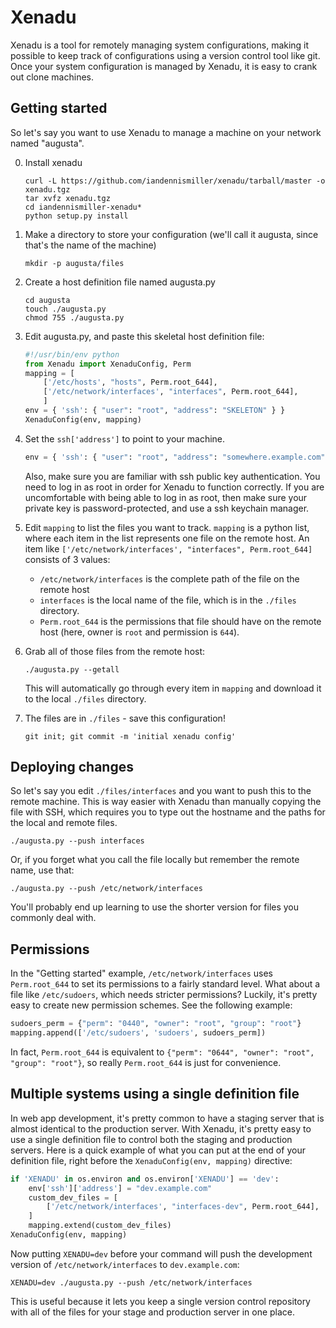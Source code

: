 # Xenadu

Xenadu is a tool for remotely managing system configurations, making it possible to keep track of configurations using a version control tool like git.  Once your system configuration is managed by Xenadu, it is easy to crank out clone machines.

## Getting started

So let's say you want to use Xenadu to manage a machine on your network named "augusta".

0. Install xenadu

    ```
    curl -L https://github.com/iandennismiller/xenadu/tarball/master -o xenadu.tgz
    tar xvfz xenadu.tgz
    cd iandennismiller-xenadu*
    python setup.py install
    ```

1. Make a directory to store your configuration (we'll call it augusta, since that's the name of the machine)

    ```
    mkdir -p augusta/files
    ```

2. Create a host definition file named augusta.py

    ```
    cd augusta
    touch ./augusta.py
    chmod 755 ./augusta.py
    ```

3. Edit augusta.py, and paste this skeletal host definition file:

    ```python
    #!/usr/bin/env python
    from Xenadu import XenaduConfig, Perm
    mapping = [
        ['/etc/hosts', "hosts", Perm.root_644],
        ['/etc/network/interfaces', "interfaces", Perm.root_644],
        ]
    env = { 'ssh': { "user": "root", "address": "SKELETON" } }
    XenaduConfig(env, mapping)
    ```

4. Set the `ssh['address']` to point to your machine.

    ```python
    env = { 'ssh': { "user": "root", "address": "somewhere.example.com" } }
    ```

    Also, make sure you are familiar with ssh public key authentication.  You need to log in as root in order for Xenadu to function correctly.  If you are uncomfortable with being able to log in as root, then make sure your private key is password-protected, and use a ssh keychain manager.

5. Edit `mapping` to list the files you want to track.  `mapping` is a python list, where each item in the list represents one file on the remote host.  An item like `['/etc/network/interfaces', "interfaces", Perm.root_644]` consists of 3 values: 

    - `/etc/network/interfaces` is the complete path of the file on the remote host
    - `interfaces` is the local name of the file, which is in the `./files` directory.
    - `Perm.root_644` is the permissions that file should have on the remote host (here, owner is `root` and permission is `644`).

6. Grab all of those files from the remote host:

    ```
    ./augusta.py --getall
    ```

    This will automatically go through every item in `mapping` and download it to the local `./files` directory.

7. The files are in `./files` - save this configuration!

    ```
    git init; git commit -m 'initial xenadu config'
    ```

## Deploying changes

So let's say you edit `./files/interfaces` and you want to push this to the remote machine.  This is way easier with Xenadu than manually copying the file with SSH, which requires you to type out the hostname and the paths for the local and remote files.  

```
./augusta.py --push interfaces
```

Or, if you forget what you call the file locally but remember the remote name, use that:

```
./augusta.py --push /etc/network/interfaces
```

You'll probably end up learning to use the shorter version for files you commonly deal with.  

## Permissions

In the "Getting started" example, `/etc/network/interfaces` uses `Perm.root_644` to set its permissions to a fairly standard level.  What about a file like `/etc/sudoers`, which needs stricter permissions?  Luckily, it's pretty easy to create new permission schemes.  See the following example:

```python
sudoers_perm = {"perm": "0440", "owner": "root", "group": "root"}
mapping.append(['/etc/sudoers', 'sudoers', sudoers_perm])
```

In fact, `Perm.root_644` is equivalent to `{"perm": "0644", "owner": "root", "group": "root"}`, so really `Perm.root_644` is just for convenience.

## Multiple systems using a single definition file

In web app development, it's pretty common to have a staging server that is almost identical to the production server.  With Xenadu, it's pretty easy to use a single definition file to control both the staging and production servers.  Here is a quick example of what you can put at the end of your definition file, right before the `XenaduConfig(env, mapping)` directive:

```python
if 'XENADU' in os.environ and os.environ['XENADU'] == 'dev':
    env['ssh']['address'] = "dev.example.com"
    custom_dev_files = [
        ['/etc/network/interfaces', "interfaces-dev", Perm.root_644],
    ]
    mapping.extend(custom_dev_files)
XenaduConfig(env, mapping)
```

Now putting `XENADU=dev` before your command will push the development version of `/etc/network/interfaces` to `dev.example.com`:

```
XENADU=dev ./augusta.py --push /etc/network/interfaces
```

This is useful because it lets you keep a single version control repository with all of the files for your stage and production server in one place.
